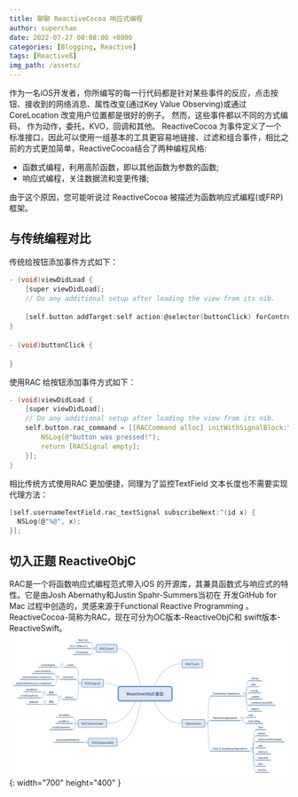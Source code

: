 ```yaml
---
title: 聊聊 ReactiveCocoa 响应式编程
author: superchao
date: 2022-07-27 00:08:00 +0800
categories: [Blogging, Reactive]
tags: [Reactiveß]
img_path: /assets/
---
```


作为一名iOS开发者，你所编写的每一行代码都是针对某些事件的反应，点击按钮、接收到的网络消息、属性改变(通过Key Value Observing)或通过 CoreLocation 改变用户位置都是很好的例子。 然而，这些事件都以不同的方式编码， 作为动作，委托，KVO，回调和其他。 ReactiveCocoa 为事件定义了一个标准接口，因此可以使用一组基本的工具更容易地链接、过滤和组合事件，相比之前的方式更加简单，ReactiveCocoa结合了两种编程风格:  
* 函数式编程，利用高阶函数，即以其他函数为参数的函数;
* 响应式编程，关注数据流和变更传播;

由于这个原因，您可能听说过 ReactiveCocoa 被描述为函数响应式编程(或FRP)框架。  

## 与传统编程对比

传统给按钮添加事件方式如下：
```c
- (void)viewDidLoad {
    [super viewDidLoad];
    // Do any additional setup after loading the view from its nib.
    
    [self.button addTarget:self action:@selector(buttonClick) forControlEvents:UIControlEventTouchUpInside];
}

- (void)buttonClick {
    
}

```
使用RAC 给按钮添加事件方式如下：
```c
- (void)viewDidLoad {
    [super viewDidLoad];
    // Do any additional setup after loading the view from its nib.
    self.button.rac_command = [[RACCommand alloc] initWithSignalBlock:^(id _) {
        NSLog(@"button was pressed!");
        return [RACSignal empty];
    }];
}
```
相比传统方式使用RAC 更加便捷，同理为了监控TextField 文本长度也不需要实现代理方法：
```c
[self.usernameTextField.rac_textSignal subscribeNext:^(id x) {
  NSLog(@"%@", x);
}];
```
## 切入正题 ReactiveObjC
RAC是一个将函数响应式编程范式带入iOS 的开源库，其兼具函数式与响应式的特性。它是由Josh Abernathy和Justin Spahr-Summers当初在
开发GitHub for Mac 过程中创造的，灵感来源于Functional Reactive Programming 。ReactiveCocoa-简称为RAC，现在可分为OC版本-ReactiveObjC和
swift版本-ReactiveSwift。
![Desktop View](/assets/racoverview.png){: width="700" height="400" }


